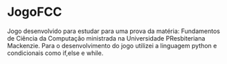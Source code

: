 # JogoFCC

Jogo desenvolvido para estudar para uma prova da matéria: Fundamentos de Ciência da Computação ministrada na Universidade PResbiteriana Mackenzie. 
Para o desenvolvimento do jogo utilizei a linguagem python e condicionais como if,else e while.

